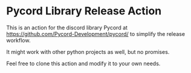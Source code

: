 # Pycord Library Release Action

This is an action for the discord library Pycord at https://github.com/Pycord-Development/pycord/ to simplify the release workflow.

It might work with other python projects as well, but no promises.

Feel free to clone this action and modify it to your own needs.
